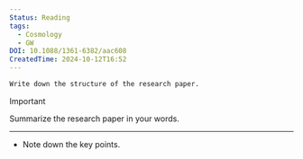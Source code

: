 ```yaml
---
Status: Reading
tags:
  - Cosmology
  - GW
DOI: 10.1088/1361-6382/aac608
CreatedTime: 2024-10-12T16:52
---
```

```Markdown
Write down the structure of the research paper.
```

> [!important]  
> Summarize the research paper in your words.  

[](https://www.notion.soundefined)

---

- Note down the key points.